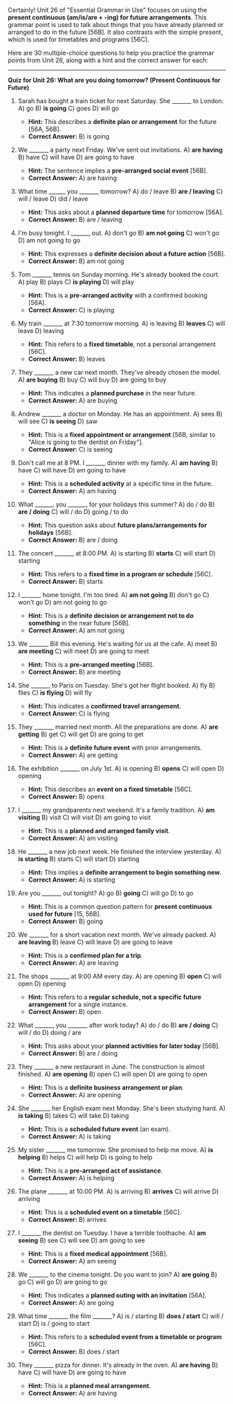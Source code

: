 Certainly! Unit 26 of "Essential Grammar in Use" focuses on using the **present continuous (am/is/are + -ing) for future arrangements**. This grammar point is used to talk about things that you have already planned or arranged to do in the future [56B]. It also contrasts with the simple present, which is used for timetables and programs [56C].

Here are 30 multiple-choice questions to help you practice the grammar points from Unit 26, along with a hint and the correct answer for each:

---

**Quiz for Unit 26: What are you doing tomorrow? (Present Continuous for Future)**

1.  Sarah has bought a train ticket for next Saturday. She _______ to London.
    A) go
    B) **is going**
    C) goes
    D) will go
    *   **Hint:** This describes a **definite plan or arrangement** for the future [56A, 56B].
    *   **Correct Answer:** B) is going

2.  We _______ a party next Friday. We've sent out invitations.
    A) **are having**
    B) have
    C) will have
    D) are going to have
    *   **Hint:** The sentence implies a **pre-arranged social event** [56B].
    *   **Correct Answer:** A) are having

3.  What time ______ you _______ tomorrow?
    A) do / leave
    B) **are / leaving**
    C) will / leave
    D) did / leave
    *   **Hint:** This asks about a **planned departure time** for tomorrow [56A].
    *   **Correct Answer:** B) are / leaving

4.  I'm busy tonight. I _______ out.
    A) don't go
    B) **am not going**
    C) won't go
    D) am not going to go
    *   **Hint:** This expresses a **definite decision about a future action** [56B].
    *   **Correct Answer:** B) am not going

5.  Tom _______ tennis on Sunday morning. He's already booked the court.
    A) play
    B) plays
    C) **is playing**
    D) will play
    *   **Hint:** This is a **pre-arranged activity** with a confirmed booking [56A].
    *   **Correct Answer:** C) is playing

6.  My train _______ at 7:30 tomorrow morning.
    A) is leaving
    B) **leaves**
    C) will leave
    D) leaving
    *   **Hint:** This refers to a **fixed timetable**, not a personal arrangement [56C].
    *   **Correct Answer:** B) leaves

7.  They _______ a new car next month. They've already chosen the model.
    A) **are buying**
    B) buy
    C) will buy
    D) are going to buy
    *   **Hint:** This indicates a **planned purchase** in the near future.
    *   **Correct Answer:** A) are buying

8.  Andrew _______ a doctor on Monday. He has an appointment.
    A) sees
    B) will see
    C) **is seeing**
    D) saw
    *   **Hint:** This is a **fixed appointment or arrangement** [56B, similar to "Alice is going to the dentist on Friday"].
    *   **Correct Answer:** C) is seeing

9.  Don't call me at 8 PM. I _______ dinner with my family.
    A) **am having**
    B) have
    C) will have
    D) am going to have
    *   **Hint:** This is a **scheduled activity** at a specific time in the future.
    *   **Correct Answer:** A) am having

10. What _______ you _______ for your holidays this summer?
    A) do / do
    B) **are / doing**
    C) will / do
    D) going / to do
    *   **Hint:** This question asks about **future plans/arrangements for holidays** [56B].
    *   **Correct Answer:** B) are / doing

11. The concert _______ at 8:00 PM.
    A) is starting
    B) **starts**
    C) will start
    D) starting
    *   **Hint:** This refers to a **fixed time in a program or schedule** [56C].
    *   **Correct Answer:** B) starts

12. I _______ home tonight. I'm too tired.
    A) **am not going**
    B) don't go
    C) won't go
    D) am not going to go
    *   **Hint:** This is a **definite decision or arrangement not to do something** in the near future [56B].
    *   **Correct Answer:** A) am not going

13. We _______ Bill this evening. He's waiting for us at the cafe.
    A) meet
    B) **are meeting**
    C) will meet
    D) are going to meet
    *   **Hint:** This is a **pre-arranged meeting** [56B].
    *   **Correct Answer:** B) are meeting

14. She _______ to Paris on Tuesday. She's got her flight booked.
    A) fly
    B) flies
    C) **is flying**
    D) will fly
    *   **Hint:** This indicates a **confirmed travel arrangement**.
    *   **Correct Answer:** C) is flying

15. They _______ married next month. All the preparations are done.
    A) **are getting**
    B) get
    C) will get
    D) are going to get
    *   **Hint:** This is a **definite future event** with prior arrangements.
    *   **Correct Answer:** A) are getting

16. The exhibition _______ on July 1st.
    A) is opening
    B) **opens**
    C) will open
    D) opening
    *   **Hint:** This describes an **event on a fixed timetable** [56C].
    *   **Correct Answer:** B) opens

17. I _______ my grandparents next weekend. It's a family tradition.
    A) **am visiting**
    B) visit
    C) will visit
    D) am going to visit
    *   **Hint:** This is a **planned and arranged family visit**.
    *   **Correct Answer:** A) am visiting

18. He _______ a new job next week. He finished the interview yesterday.
    A) **is starting**
    B) starts
    C) will start
    D) starting
    *   **Hint:** This implies a **definite arrangement to begin something new**.
    *   **Correct Answer:** A) is starting

19. Are you _______ out tonight?
    A) go
    B) **going**
    C) will go
    D) to go
    *   **Hint:** This is a common question pattern for **present continuous used for future** [15, 56B].
    *   **Correct Answer:** B) going

20. We _______ for a short vacation next month. We've already packed.
    A) **are leaving**
    B) leave
    C) will leave
    D) are going to leave
    *   **Hint:** This is a **confirmed plan for a trip**.
    *   **Correct Answer:** A) are leaving

21. The shops _______ at 9:00 AM every day.
    A) are opening
    B) **open**
    C) will open
    D) opening
    *   **Hint:** This refers to a **regular schedule, not a specific future arrangement** for a single instance.
    *   **Correct Answer:** B) open

22. What _______ you _______ after work today?
    A) do / do
    B) **are / doing**
    C) will / do
    D) doing / are
    *   **Hint:** This asks about your **planned activities for later today** [56B].
    *   **Correct Answer:** B) are / doing

23. They _______ a new restaurant in June. The construction is almost finished.
    A) **are opening**
    B) open
    C) will open
    D) are going to open
    *   **Hint:** This is a **definite business arrangement or plan**.
    *   **Correct Answer:** A) are opening

24. She _______ her English exam next Monday. She's been studying hard.
    A) **is taking**
    B) takes
    C) will take
    D) taking
    *   **Hint:** This is a **scheduled future event** (an exam).
    *   **Correct Answer:** A) is taking

25. My sister _______ me tomorrow. She promised to help me move.
    A) **is helping**
    B) helps
    C) will help
    D) is going to help
    *   **Hint:** This is a **pre-arranged act of assistance**.
    *   **Correct Answer:** A) is helping

26. The plane _______ at 10:00 PM.
    A) is arriving
    B) **arrives**
    C) will arrive
    D) arriving
    *   **Hint:** This is a **scheduled event on a timetable** [56C].
    *   **Correct Answer:** B) arrives

27. I _______ the dentist on Tuesday. I have a terrible toothache.
    A) **am seeing**
    B) see
    C) will see
    D) am going to see
    *   **Hint:** This is a **fixed medical appointment** [56B].
    *   **Correct Answer:** A) am seeing

28. We _______ to the cinema tonight. Do you want to join?
    A) **are going**
    B) go
    C) will go
    D) are going to go
    *   **Hint:** This indicates a **planned outing with an invitation** [56A].
    *   **Correct Answer:** A) are going

29. What time _______ the film _______?
    A) is / starting
    B) **does / start**
    C) will / start
    D) is / going to start
    *   **Hint:** This refers to a **scheduled event from a timetable or program** [56C].
    *   **Correct Answer:** B) does / start

30. They _______ pizza for dinner. It's already in the oven.
    A) **are having**
    B) have
    C) will have
    D) are going to have
    *   **Hint:** This is a **planned meal arrangement**.
    *   **Correct Answer:** A) are having